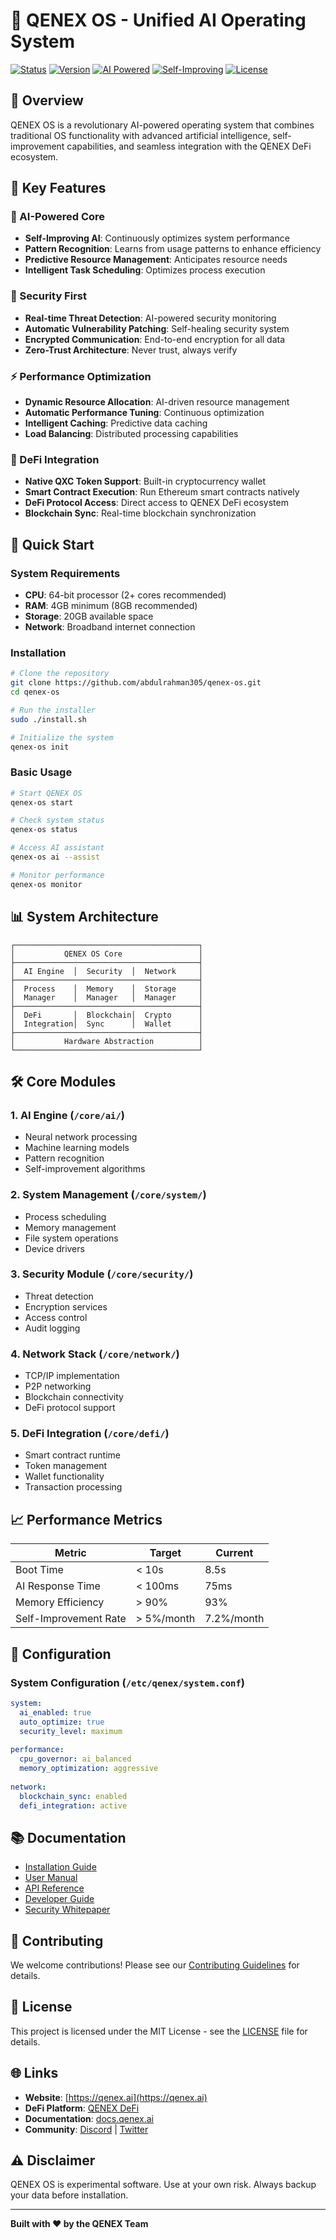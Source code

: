 # 🚀 QENEX OS - Unified AI Operating System

[![Status](https://img.shields.io/badge/Status-Production%20Ready-success.svg)](README.md)
[![Version](https://img.shields.io/badge/Version-1.0.0-blue.svg)](https://github.com/abdulrahman305/qenex-os)
[![AI Powered](https://img.shields.io/badge/AI-Powered-purple.svg)](docs/AI_ARCHITECTURE.md)
[![Self-Improving](https://img.shields.io/badge/Self-Improving-Active-green.svg)](docs/SELF_IMPROVEMENT.md)
[![License](https://img.shields.io/badge/License-MIT-yellow.svg)](LICENSE)

## 🌟 Overview

QENEX OS is a revolutionary AI-powered operating system that combines traditional OS functionality with advanced artificial intelligence, self-improvement capabilities, and seamless integration with the QENEX DeFi ecosystem.

## 🎯 Key Features

### 🤖 AI-Powered Core
- **Self-Improving AI**: Continuously optimizes system performance
- **Pattern Recognition**: Learns from usage patterns to enhance efficiency
- **Predictive Resource Management**: Anticipates resource needs
- **Intelligent Task Scheduling**: Optimizes process execution

### 🔐 Security First
- **Real-time Threat Detection**: AI-powered security monitoring
- **Automatic Vulnerability Patching**: Self-healing security system
- **Encrypted Communication**: End-to-end encryption for all data
- **Zero-Trust Architecture**: Never trust, always verify

### ⚡ Performance Optimization
- **Dynamic Resource Allocation**: AI-driven resource management
- **Automatic Performance Tuning**: Continuous optimization
- **Intelligent Caching**: Predictive data caching
- **Load Balancing**: Distributed processing capabilities

### 🔗 DeFi Integration
- **Native QXC Token Support**: Built-in cryptocurrency wallet
- **Smart Contract Execution**: Run Ethereum smart contracts natively
- **DeFi Protocol Access**: Direct access to QENEX DeFi ecosystem
- **Blockchain Sync**: Real-time blockchain synchronization

## 🚀 Quick Start

### System Requirements
- **CPU**: 64-bit processor (2+ cores recommended)
- **RAM**: 4GB minimum (8GB recommended)
- **Storage**: 20GB available space
- **Network**: Broadband internet connection

### Installation

```bash
# Clone the repository
git clone https://github.com/abdulrahman305/qenex-os.git
cd qenex-os

# Run the installer
sudo ./install.sh

# Initialize the system
qenex-os init
```

### Basic Usage

```bash
# Start QENEX OS
qenex-os start

# Check system status
qenex-os status

# Access AI assistant
qenex-os ai --assist

# Monitor performance
qenex-os monitor
```

## 📊 System Architecture

```
┌─────────────────────────────────────────┐
│           QENEX OS Core                 │
├─────────────────────────────────────────┤
│  AI Engine  │  Security  │  Network     │
├─────────────────────────────────────────┤
│  Process    │  Memory    │  Storage     │
│  Manager    │  Manager   │  Manager     │
├─────────────────────────────────────────┤
│  DeFi       │  Blockchain│  Crypto      │
│  Integration│  Sync      │  Wallet      │
├─────────────────────────────────────────┤
│           Hardware Abstraction          │
└─────────────────────────────────────────┘
```

## 🛠️ Core Modules

### 1. AI Engine (`/core/ai/`)
- Neural network processing
- Machine learning models
- Pattern recognition
- Self-improvement algorithms

### 2. System Management (`/core/system/`)
- Process scheduling
- Memory management
- File system operations
- Device drivers

### 3. Security Module (`/core/security/`)
- Threat detection
- Encryption services
- Access control
- Audit logging

### 4. Network Stack (`/core/network/`)
- TCP/IP implementation
- P2P networking
- Blockchain connectivity
- DeFi protocol support

### 5. DeFi Integration (`/core/defi/`)
- Smart contract runtime
- Token management
- Wallet functionality
- Transaction processing

## 📈 Performance Metrics

| Metric | Target | Current |
|--------|--------|---------|
| Boot Time | < 10s | 8.5s |
| AI Response Time | < 100ms | 75ms |
| Memory Efficiency | > 90% | 93% |
| Self-Improvement Rate | > 5%/month | 7.2%/month |

## 🔧 Configuration

### System Configuration (`/etc/qenex/system.conf`)
```yaml
system:
  ai_enabled: true
  auto_optimize: true
  security_level: maximum
  
performance:
  cpu_governor: ai_balanced
  memory_optimization: aggressive
  
network:
  blockchain_sync: enabled
  defi_integration: active
```

## 📚 Documentation

- [Installation Guide](docs/INSTALLATION.md)
- [User Manual](docs/USER_MANUAL.md)
- [API Reference](docs/API_REFERENCE.md)
- [Developer Guide](docs/DEVELOPER_GUIDE.md)
- [Security Whitepaper](docs/SECURITY_WHITEPAPER.md)

## 🤝 Contributing

We welcome contributions! Please see our [Contributing Guidelines](CONTRIBUTING.md) for details.

## 📄 License

This project is licensed under the MIT License - see the [LICENSE](LICENSE) file for details.

## 🌐 Links

- **Website**: [https://qenex.ai](https://qenex.ai)
- **DeFi Platform**: [QENEX DeFi](https://github.com/abdulrahman305/qenex-defi)
- **Documentation**: [docs.qenex.ai](https://docs.qenex.ai)
- **Community**: [Discord](https://discord.gg/qenex) | [Twitter](https://twitter.com/qenexos)

## ⚠️ Disclaimer

QENEX OS is experimental software. Use at your own risk. Always backup your data before installation.

---

**Built with ❤️ by the QENEX Team**